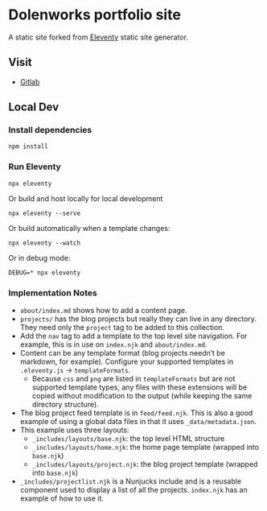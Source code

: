 # Dolenworks portfolio site

A static site forked from [Eleventy](https://github.com/11ty/eleventy) static site generator.

## Visit

* [Gitlab](https://wullaski.gitlab.com/dolenworks/)

## Local Dev

### Install dependencies

```
npm install
```

### Run Eleventy

```
npx eleventy
```

Or build and host locally for local development
```
npx eleventy --serve
```

Or build automatically when a template changes:
```
npx eleventy --watch
```

Or in debug mode:
```
DEBUG=* npx eleventy
```

### Implementation Notes

* `about/index.md` shows how to add a content page.
* `projects/` has the blog projects but really they can live in any directory. They need only the `project` tag to be added to this collection.
* Add the `nav` tag to add a template to the top level site navigation. For example, this is in use on `index.njk` and `about/index.md`.
* Content can be any template format (blog projects needn’t be markdown, for example). Configure your supported templates in `.eleventy.js` -> `templateFormats`.
	* Because `css` and `png` are listed in `templateFormats` but are not supported template types, any files with these extensions will be copied without modification to the output (while keeping the same directory structure).
* The blog project feed template is in `feed/feed.njk`. This is also a good example of using a global data files in that it uses `_data/metadata.json`.
* This example uses three layouts:
  * `_includes/layouts/base.njk`: the top level HTML structure
  * `_includes/layouts/home.njk`: the home page template (wrapped into `base.njk`)
  * `_includes/layouts/project.njk`: the blog project template (wrapped into `base.njk`)
* `_includes/projectlist.njk` is a Nunjucks include and is a reusable component used to display a list of all the projects. `index.njk` has an example of how to use it.
